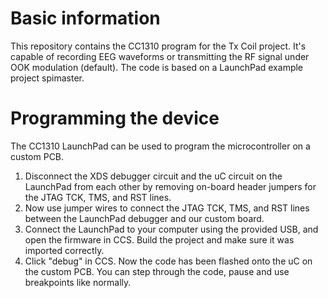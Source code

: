# Basic information
This repository contains the CC1310 program for the Tx Coil project. It's capable of recording EEG waveforms or transmitting the RF signal under OOK modulation (default). The code is based on a LaunchPad example project spimaster.
# Programming the device
The CC1310 LaunchPad can be used to program the microcontroller on a custom PCB. 
1. Disconnect the XDS debugger circuit and the uC circuit on the LaunchPad from each other by removing on-board header jumpers for the JTAG TCK, TMS, and RST lines.
2. Now use jumper wires to connect the JTAG TCK, TMS, and RST lines between the LaunchPad debugger and our custom board.
3. Connect the LaunchPad to your computer using the provided USB, and open the firmware in CCS. Build the project and make sure it was imported correctly.
4. Click "debug" in CCS. Now the code has been flashed onto the uC on the custom PCB. You can step through the code, pause and use breakpoints like normally.
